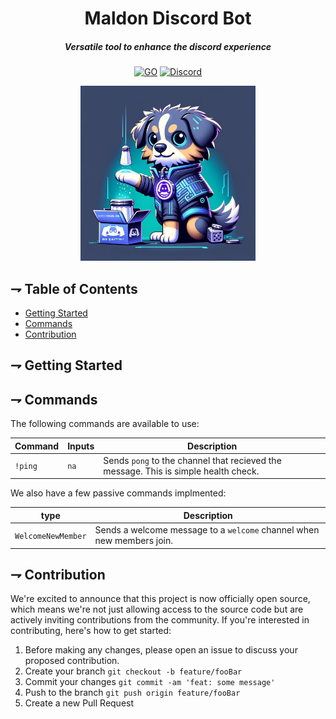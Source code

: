 <div align="center">

# Maldon Discord Bot

##### Versatile tool to enhance the discord experience

[![GO](https://img.shields.io/badge/Go-00ADD8?style=for-the-badge&logo=go&logoColor=white)](https://www.go.dev)
[![Discord](https://img.shields.io/badge/Discord-5865F2?style=for-the-badge&logo=discord&logoColor=white)](https://www.mongodb.com/)

<img alt="Maldon Discord" height="280" src="/assets/maldon-discord-icon.png" />

</div>

## ⇁ Table of Contents
* [Getting Started](#-Getting-Started)
* [Commands](#-Commands)
* [Contribution](#-Contribution)

## ⇁ Getting Started

## ⇁ Commands

The following commands are available to use:

| Command | Inputs  | Description |
| ------- | -----   | ----------- |
| `!ping` | `na`    | Sends `pong` to the channel that recieved the message. This is simple health check. |

We also have a few passive commands implmented:

| type | Description |
| ---- | ----------- |
| `WelcomeNewMember` | Sends a welcome message to a `welcome` channel when new members join. |

## ⇁ Contribution

We're excited to announce that this project is now officially open source, which 
means we're not just allowing access to the source code but are actively 
inviting contributions from the community. If you're interested in 
contributing, here's how to get started:

1. Before making any changes, please open an issue to discuss your proposed contribution.
1. Create your branch `git checkout -b feature/fooBar`
1. Commit your changes `git commit -am 'feat: some message'`
1. Push to the branch `git push origin feature/fooBar`
1. Create a new Pull Request
